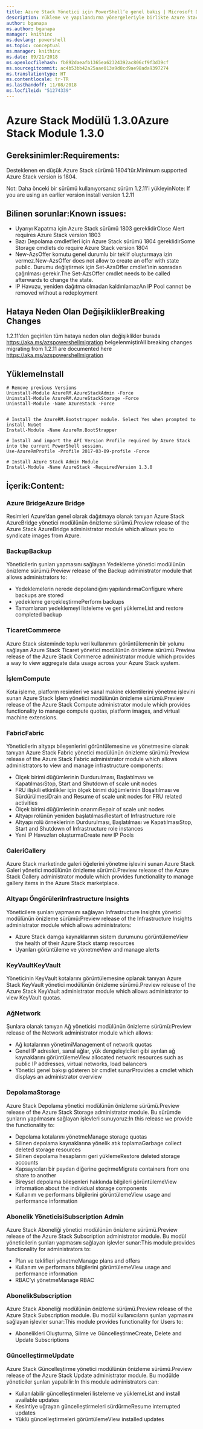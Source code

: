 ```yaml
---
title: Azure Stack Yönetici için PowerShell’e genel bakış | Microsoft Docs
description: Yükleme ve yapılandırma yönergeleriyle birlikte Azure Stack Yönetici için PowerShell’e genel bakış.
author: bganapa
ms.author: bganapa
manager: knithinc
ms.devlang: powershell
ms.topic: conceptual
ms.manager: knithinc
ms.date: 09/21/2018
ms.openlocfilehash: fb892daeafb1365ea62324392ac806cf9f3d39cf
ms.sourcegitcommit: ac4b53bb42a25aae013a9d8cd9ae98ada9397274
ms.translationtype: HT
ms.contentlocale: tr-TR
ms.lasthandoff: 11/08/2018
ms.locfileid: "51274339"
---
```

# <a name="azure-stack-module-130"></a><span data-ttu-id="72087-103">Azure Stack Modülü 1.3.0</span><span class="sxs-lookup"><span data-stu-id="72087-103">Azure Stack Module 1.3.0</span></span>

## <a name="requirements"></a><span data-ttu-id="72087-104">Gereksinimler:</span><span class="sxs-lookup"><span data-stu-id="72087-104">Requirements:</span></span>
<span data-ttu-id="72087-105">Desteklenen en düşük Azure Stack sürümü 1804’tür.</span><span class="sxs-lookup"><span data-stu-id="72087-105">Minimum supported Azure Stack version is 1804.</span></span>

<span data-ttu-id="72087-106">Not: Daha önceki bir sürümü kullanıyorsanız sürüm 1.2.11’i yükleyin</span><span class="sxs-lookup"><span data-stu-id="72087-106">Note: If you are using an earlier version install version 1.2.11</span></span>

## <a name="known-issues"></a><span data-ttu-id="72087-107">Bilinen sorunlar:</span><span class="sxs-lookup"><span data-stu-id="72087-107">Known issues:</span></span>

- <span data-ttu-id="72087-108">Uyarıyı Kapatma için Azure Stack sürümü 1803 gereklidir</span><span class="sxs-lookup"><span data-stu-id="72087-108">Close Alert requires Azure Stack version 1803</span></span>
- <span data-ttu-id="72087-109">Bazı Depolama cmdlet’leri için Azure Stack sürümü 1804 gereklidir</span><span class="sxs-lookup"><span data-stu-id="72087-109">Some Storage cmdlets do require Azure Stack version 1804</span></span>
- <span data-ttu-id="72087-110">New-AzsOffer komutu genel durumlu bir teklif oluşturmaya izin vermez.</span><span class="sxs-lookup"><span data-stu-id="72087-110">New-AzsOffer does not allow to create an offer with state public.</span></span> <span data-ttu-id="72087-111">Durumu değiştirmek için Set-AzsOffer cmdlet’inin sonradan çağrılması gerekir.</span><span class="sxs-lookup"><span data-stu-id="72087-111">The Set-AzsOffer cmdlet needs to be called afterwards to change the state.</span></span>
- <span data-ttu-id="72087-112">IP Havuzu, yeniden dağıtma olmadan kaldırılamaz</span><span class="sxs-lookup"><span data-stu-id="72087-112">An IP Pool cannot be removed without a redeployment</span></span>

## <a name="breaking-changes"></a><span data-ttu-id="72087-113">Hataya Neden Olan Değişiklikler</span><span class="sxs-lookup"><span data-stu-id="72087-113">Breaking Changes</span></span>
<span data-ttu-id="72087-114">1.2.11’den geçirilen tüm hataya neden olan değişiklikler burada https://aka.ms/azspowershellmigration belgelenmiştir</span><span class="sxs-lookup"><span data-stu-id="72087-114">All breaking changes migrating from 1.2.11 are documented here https://aka.ms/azspowershellmigration</span></span>

## <a name="install"></a><span data-ttu-id="72087-115">Yükleme</span><span class="sxs-lookup"><span data-stu-id="72087-115">Install</span></span>
```
# Remove previous Versions
Uninstall-Module AzureRM.AzureStackAdmin -Force
Uninstall-Module AzureRM.AzureStackStorage -Force
Uninstall-Module -Name AzureStack -Force 


# Install the AzureRM.Bootstrapper module. Select Yes when prompted to install NuGet
Install-Module -Name AzureRm.BootStrapper

# Install and import the API Version Profile required by Azure Stack into the current PowerShell session.
Use-AzureRmProfile -Profile 2017-03-09-profile -Force

# Install Azure Stack Admin Module
Install-Module -Name AzureStack -RequiredVersion 1.3.0
```
## <a name="content"></a><span data-ttu-id="72087-116">İçerik:</span><span class="sxs-lookup"><span data-stu-id="72087-116">Content:</span></span>
### <a name="azure-bridge"></a><span data-ttu-id="72087-117">Azure Bridge</span><span class="sxs-lookup"><span data-stu-id="72087-117">Azure Bridge</span></span>
<span data-ttu-id="72087-118">Resimleri Azure’dan genel olarak dağıtmaya olanak tanıyan Azure Stack AzureBridge yönetici modülünün önizleme sürümü.</span><span class="sxs-lookup"><span data-stu-id="72087-118">Preview release of the Azure Stack AzureBridge administrator module which allows you to syndicate images from Azure.</span></span>

### <a name="backup"></a><span data-ttu-id="72087-119">Backup</span><span class="sxs-lookup"><span data-stu-id="72087-119">Backup</span></span>
<span data-ttu-id="72087-120">Yöneticilerin şunları yapmasını sağlayan Yedekleme yönetici modülünün önizleme sürümü:</span><span class="sxs-lookup"><span data-stu-id="72087-120">Preview release of the Backup administrator module that allows administrators to:</span></span>
- <span data-ttu-id="72087-121">Yedeklemelerin nerede depolandığını yapılandırma</span><span class="sxs-lookup"><span data-stu-id="72087-121">Configure where backups are stored</span></span>
- <span data-ttu-id="72087-122">yedekleme gerçekleştirme</span><span class="sxs-lookup"><span data-stu-id="72087-122">Perform backups</span></span>
- <span data-ttu-id="72087-123">Tamamlanan yedeklemeyi listeleme ve geri yükleme</span><span class="sxs-lookup"><span data-stu-id="72087-123">List and restore completed backup</span></span>

### <a name="commerce"></a><span data-ttu-id="72087-124">Ticaret</span><span class="sxs-lookup"><span data-stu-id="72087-124">Commerce</span></span>
<span data-ttu-id="72087-125">Azure Stack sisteminde toplu veri kullanımını görüntülemenin bir yolunu sağlayan Azure Stack Ticaret yönetici modülünün önizleme sürümü.</span><span class="sxs-lookup"><span data-stu-id="72087-125">Preview release of the Azure Stack Commerce administrator module which provides a way to view aggregate data usage across your Azure Stack system.</span></span>

### <a name="compute"></a><span data-ttu-id="72087-126">İşlem</span><span class="sxs-lookup"><span data-stu-id="72087-126">Compute</span></span>
<span data-ttu-id="72087-127">Kota işleme, platform resimleri ve sanal makine eklentilerini yönetme işlevini sunan Azure Stack İşlem yönetici modülünün önizleme sürümü.</span><span class="sxs-lookup"><span data-stu-id="72087-127">Preview release of the Azure Stack Compute administrator module which provides functionality to manage compute quotas, platform images, and virtual machine extensions.</span></span>

### <a name="fabric"></a><span data-ttu-id="72087-128">Fabric</span><span class="sxs-lookup"><span data-stu-id="72087-128">Fabric</span></span>
<span data-ttu-id="72087-129">Yöneticilerin altyapı bileşenlerini görüntülemesine ve yönetmesine olanak tanıyan Azure Stack Fabric yönetici modülünün önizleme sürümü:</span><span class="sxs-lookup"><span data-stu-id="72087-129">Preview release of the Azure Stack Fabric administrator module which allows administrators to view and manage infrastructure components:</span></span>
- <span data-ttu-id="72087-130">Ölçek birimi düğümlerinin Durdurulması, Başlatılması ve Kapatılması</span><span class="sxs-lookup"><span data-stu-id="72087-130">Stop, Start and Shutdown of scale unit nodes</span></span>
- <span data-ttu-id="72087-131">FRU ilişkili etkinlikler için ölçek birimi düğümlerinin Boşaltılması ve Sürdürülmesi</span><span class="sxs-lookup"><span data-stu-id="72087-131">Drain and Resume of scale unit nodes for FRU related activities</span></span>
- <span data-ttu-id="72087-132">Ölçek birimi düğümlerinin onarımı</span><span class="sxs-lookup"><span data-stu-id="72087-132">Repair of scale unit nodes</span></span>
- <span data-ttu-id="72087-133">Altyapı rolünün yeniden başlatılması</span><span class="sxs-lookup"><span data-stu-id="72087-133">Restart of Infrastructure role</span></span>
- <span data-ttu-id="72087-134">Altyapı rolü örneklerinin Durdurulması, Başlatılması ve Kapatılması</span><span class="sxs-lookup"><span data-stu-id="72087-134">Stop, Start and Shutdown of Infrastructure role instances</span></span>
- <span data-ttu-id="72087-135">Yeni IP Havuzları oluşturma</span><span class="sxs-lookup"><span data-stu-id="72087-135">Create new IP Pools</span></span>


### <a name="gallery"></a><span data-ttu-id="72087-136">Galeri</span><span class="sxs-lookup"><span data-stu-id="72087-136">Gallery</span></span>
<span data-ttu-id="72087-137">Azure Stack marketinde galeri öğelerini yönetme işlevini sunan Azure Stack Galeri yönetici modülünün önizleme sürümü.</span><span class="sxs-lookup"><span data-stu-id="72087-137">Preview release of the Azure Stack Gallery administrator module which provides functionality to manage gallery items in the Azure Stack marketplace.</span></span>

### <a name="infrastructure-insights"></a><span data-ttu-id="72087-138">Altyapı Öngörüleri</span><span class="sxs-lookup"><span data-stu-id="72087-138">Infrastructure Insights</span></span>
<span data-ttu-id="72087-139">Yöneticilere şunları yapmasını sağlayan Infrastructure Insights yönetici modülünün önizleme sürümü:</span><span class="sxs-lookup"><span data-stu-id="72087-139">Preview release of the Infrastructure Insights administrator module which allows administrators:</span></span>
- <span data-ttu-id="72087-140">Azure Stack damga kaynaklarının sistem durumunu görüntüleme</span><span class="sxs-lookup"><span data-stu-id="72087-140">View the health of their Azure Stack stamp resources</span></span>
- <span data-ttu-id="72087-141">Uyarıları görüntüleme ve yönetme</span><span class="sxs-lookup"><span data-stu-id="72087-141">View and manage alerts</span></span>

### <a name="keyvault"></a><span data-ttu-id="72087-142">KeyVault</span><span class="sxs-lookup"><span data-stu-id="72087-142">KeyVault</span></span>
<span data-ttu-id="72087-143">Yöneticinin KeyVault kotalarını görüntülemesine oplanak tanıyan Azure Stack KeyVault yönetici modülünün önizleme sürümü.</span><span class="sxs-lookup"><span data-stu-id="72087-143">Preview release of the Azure Stack KeyVault administrator module which allows administrator to view KeyVault quotas.</span></span>

### <a name="network"></a><span data-ttu-id="72087-144">Ağ</span><span class="sxs-lookup"><span data-stu-id="72087-144">Network</span></span>
<span data-ttu-id="72087-145">Şunlara olanak tanıyan Ağ yöneticisi modülünün önizleme sürümü:</span><span class="sxs-lookup"><span data-stu-id="72087-145">Preview release of the Network administrator module which allows:</span></span>
- <span data-ttu-id="72087-146">Ağ kotalarının yönetimi</span><span class="sxs-lookup"><span data-stu-id="72087-146">Management of network quotas</span></span>
- <span data-ttu-id="72087-147">Genel IP adresleri, sanal ağlar, yük dengeleyicileri gibi ayrılan ağ kaynaklarını görüntüleme</span><span class="sxs-lookup"><span data-stu-id="72087-147">View allocated network resources such as public IP addresses, virtual networks, load balancers</span></span>
- <span data-ttu-id="72087-148">Yönetici genel bakışı gösteren bir cmdlet sunar</span><span class="sxs-lookup"><span data-stu-id="72087-148">Provides a cmdlet which displays an administrator overview</span></span>

### <a name="storage"></a><span data-ttu-id="72087-149">Depolama</span><span class="sxs-lookup"><span data-stu-id="72087-149">Storage</span></span>
<span data-ttu-id="72087-150">Azure Stack Depolama yönetici modülünün önizleme sürümü.</span><span class="sxs-lookup"><span data-stu-id="72087-150">Preview release of the Azure Stack Storage administrator module.</span></span>  <span data-ttu-id="72087-151">Bu sürümde şunların yapılmasını sağlayan işlevleri sunuyoruz:</span><span class="sxs-lookup"><span data-stu-id="72087-151">In this release we provide the functionality to:</span></span>
- <span data-ttu-id="72087-152">Depolama kotalarını yönetme</span><span class="sxs-lookup"><span data-stu-id="72087-152">Manage storage quotas</span></span>
- <span data-ttu-id="72087-153">Silinen depolama kaynaklarına yönelik atık toplama</span><span class="sxs-lookup"><span data-stu-id="72087-153">Garbage collect deleted storage resources</span></span>
- <span data-ttu-id="72087-154">Silinen depolama hesaplarını geri yükleme</span><span class="sxs-lookup"><span data-stu-id="72087-154">Restore deleted storage accounts</span></span>
- <span data-ttu-id="72087-155">Kapsayıcıları bir paydan diğerine geçirme</span><span class="sxs-lookup"><span data-stu-id="72087-155">Migrate containers from one share to another</span></span>
- <span data-ttu-id="72087-156">Bireysel depolama bileşenleri hakkında bilgileri görüntüleme</span><span class="sxs-lookup"><span data-stu-id="72087-156">View information about the individual storage components</span></span>
- <span data-ttu-id="72087-157">Kullanım ve performans bilgilerini görüntüleme</span><span class="sxs-lookup"><span data-stu-id="72087-157">View usage and performance information</span></span>

### <a name="subscription-admin"></a><span data-ttu-id="72087-158">Abonelik Yöneticisi</span><span class="sxs-lookup"><span data-stu-id="72087-158">Subscription Admin</span></span>
<span data-ttu-id="72087-159">Azure Stack Aboneliği yönetici modülünün önizleme sürümü.</span><span class="sxs-lookup"><span data-stu-id="72087-159">Preview release of the Azure Stack Subscription administrator module.</span></span>  <span data-ttu-id="72087-160">Bu modül yöneticilerin şunları yapmasını sağlayan işlevler sunar:</span><span class="sxs-lookup"><span data-stu-id="72087-160">This module provides functionality for administrators to:</span></span>
- <span data-ttu-id="72087-161">Plan ve teklifleri yönetme</span><span class="sxs-lookup"><span data-stu-id="72087-161">Manage plans and offers</span></span>
- <span data-ttu-id="72087-162">Kullanım ve performans bilgilerini görüntüleme</span><span class="sxs-lookup"><span data-stu-id="72087-162">View usage and performance information</span></span>
- <span data-ttu-id="72087-163">RBAC’yi yönetme</span><span class="sxs-lookup"><span data-stu-id="72087-163">Manage RBAC</span></span>

### <a name="subscription"></a><span data-ttu-id="72087-164">Abonelik</span><span class="sxs-lookup"><span data-stu-id="72087-164">Subscription</span></span>
<span data-ttu-id="72087-165">Azure Stack Aboneliği modülünün önizleme sürümü.</span><span class="sxs-lookup"><span data-stu-id="72087-165">Preview release of the Azure Stack Subscription module.</span></span>  <span data-ttu-id="72087-166">Bu modül kullanıcıların şunları yapmasını sağlayan işlevler sunar:</span><span class="sxs-lookup"><span data-stu-id="72087-166">This module provides functionality for Users to:</span></span>
- <span data-ttu-id="72087-167">Abonelikleri Oluşturma, Silme ve Güncelleştirme</span><span class="sxs-lookup"><span data-stu-id="72087-167">Create, Delete and Update Subscriptions</span></span>

### <a name="update"></a><span data-ttu-id="72087-168">Güncelleştirme</span><span class="sxs-lookup"><span data-stu-id="72087-168">Update</span></span>
<span data-ttu-id="72087-169">Azure Stack Güncelleştirme yönetici modülünün önizleme sürümü.</span><span class="sxs-lookup"><span data-stu-id="72087-169">Preview release of the Azure Stack Update administrator module.</span></span>  <span data-ttu-id="72087-170">Bu modülde yöneticiler şunları yapabilir:</span><span class="sxs-lookup"><span data-stu-id="72087-170">In this module administrators can:</span></span>
- <span data-ttu-id="72087-171">Kullanılabilir güncelleştirmeleri listeleme ve yükleme</span><span class="sxs-lookup"><span data-stu-id="72087-171">List and install available updates</span></span>
- <span data-ttu-id="72087-172">Kesintiye uğrayan güncelleştirmeleri sürdürme</span><span class="sxs-lookup"><span data-stu-id="72087-172">Resume interrupted updates</span></span>
- <span data-ttu-id="72087-173">Yüklü güncelleştirmeleri görüntüleme</span><span class="sxs-lookup"><span data-stu-id="72087-173">View installed updates</span></span>
